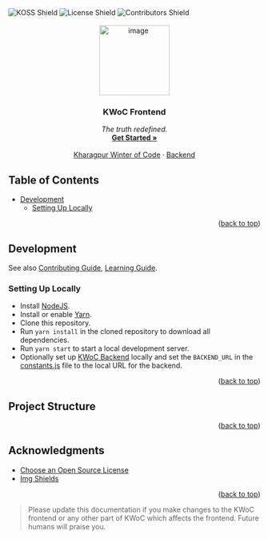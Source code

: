 <div id="top></div>

<!-- README TEMPLATE BASED ON https://github.com/proffapt/myREADME -->
<!-- PROJECT SHIELDS -->
<div align="center">
<img alt="KOSS Shield" src="https://img.shields.io/badge/With%20%E2%9D%A4%EF%B8%8F-KOSS-blue?style=for-the-badge">
<img alt="License Shield" src="https://img.shields.io/github/license/kossiitkgp/KWoC-Frontend.svg?style=for-the-badge">
<img alt="Contributors Shield" src="https://img.shields.io/github/contributors/kossiitkgp/KWoC-Frontend.svg?style=for-the-badge">
</div>

<!-- PROJECT LOGO -->
<br />
<!-- UPDATE -->
<div align="center">
  <a href="https://github.com/kossiitkgp/KWoC-Frontend">
    <img width="140" alt="image" src="https://raw.githubusercontent.com/kossiitkgp/design/master/logo/kwoc_logo.png">
  </a>

  <h3 align="center">KWoC Frontend</h3>

  <p align="center">
  <!-- UPDATE -->
    <i>The truth redefined.</i>
    <br />
    <a href="#table-of-contents"><strong>Get Started »</strong></a>
    <br />
    <br />
    <a href="https://kwoc.kossiitkgp.org">Kharagpur Winter of Code</a>
    ·
    <a href="https://github.com/kossiitkgp/KWoC-Backend">Backend</a>
  </p>
</div>

## Table of Contents
- [Development](#development)
  - [Setting Up Locally](#setting-up-locally)
<p align="right">(<a href="#top">back to top</a>)</p>

## Development
See also [Contributing Guide](./CONTRIBUTING.md), [Learning Guide](./learn.md).

### Setting Up Locally
- Install [NodeJS](https://nodejs.org/en).
- Install or enable [Yarn](https://yarnpkg.com/getting-started/install).
- Clone this repository.
- Run `yarn install` in the cloned repository to download all dependencies.
- Run `yarn start` to start a local development server.
- Optionally set up [KWoC Backend](https://github.com/kossiitkgp/kwoc-backend) locally and set the `BACKEND_URL` in the [constants.js](./src/constants.js) file to the local URL for the backend.

<p align="right">(<a href="#top">back to top</a>)</p>

## Project Structure

<p align="right">(<a href="#top">back to top</a>)</p>

<!-- ACKNOWLEDGMENTS -->
## Acknowledgments
* [Choose an Open Source License](https://choosealicense.com)
* [Img Shields](https://shields.io)

<p align="right">(<a href="#top">back to top</a>)</p>

> Please update this documentation if you make changes to the KWoC frontend or any other part of KWoC which affects the frontend. Future humans will praise you.